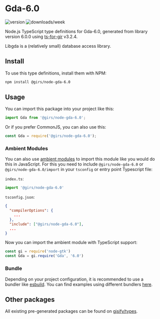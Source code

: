 
# Gda-6.0

![version](https://img.shields.io/npm/v/@girs/node-gda-6.0)
![downloads/week](https://img.shields.io/npm/dw/@girs/node-gda-6.0)


Node.js TypeScript type definitions for Gda-6.0, generated from library version 6.0.0 using [ts-for-gir](https://github.com/gjsify/ts-for-gir) v3.2.4.

Libgda is a (relatively small) database access library.

## Install

To use this type definitions, install them with NPM:
```bash
npm install @girs/node-gda-6.0
```

## Usage

You can import this package into your project like this:
```ts
import Gda from '@girs/node-gda-6.0';
```

Or if you prefer CommonJS, you can also use this:
```ts
const Gda = require('@girs/node-gda-6.0');
```

### Ambient Modules

You can also use [ambient modules](https://github.com/gjsify/ts-for-gir/tree/main/packages/cli#ambient-modules) to import this module like you would do this in JavaScript.
For this you need to include `@girs/node-gda-6.0` or `@girs/node-gda-6.0/import` in your `tsconfig` or entry point Typescript file:

`index.ts`:
```ts
import '@girs/node-gda-6.0'
```

`tsconfig.json`:
```json
{
  "compilerOptions": {
    ...
  },
  "include": ["@girs/node-gda-6.0"],
  ...
}
```

Now you can import the ambient module with TypeScript support: 

```ts
const gi = require('node-gtk')
const Gda = gi.require('Gda', '6.0')
```


### Bundle

Depending on your project configuration, it is recommended to use a bundler like [esbuild](https://esbuild.github.io/). You can find examples using different bundlers [here](https://github.com/gjsify/ts-for-gir/tree/main/examples).

## Other packages

All existing pre-generated packages can be found on [gjsify/types](https://github.com/gjsify/types).

